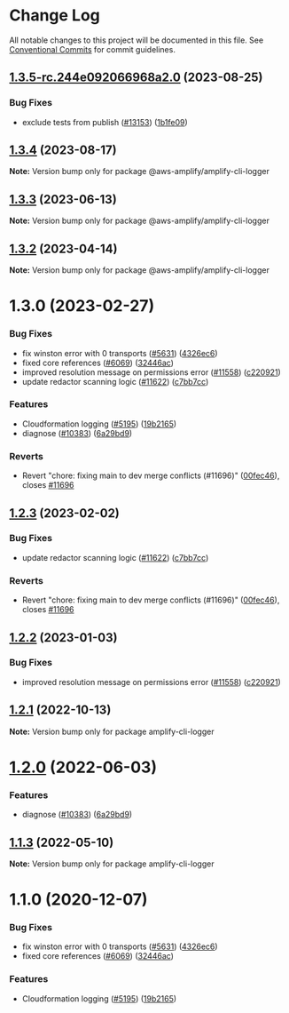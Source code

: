 # Change Log

All notable changes to this project will be documented in this file.
See [Conventional Commits](https://conventionalcommits.org) for commit guidelines.

## [1.3.5-rc.244e092066968a2.0](https://github.com/aws-amplify/amplify-cli/compare/@aws-amplify/amplify-cli-logger@1.3.4...@aws-amplify/amplify-cli-logger@1.3.5-rc.244e092066968a2.0) (2023-08-25)


### Bug Fixes

* exclude tests from publish ([#13153](https://github.com/aws-amplify/amplify-cli/issues/13153)) ([1b1fe09](https://github.com/aws-amplify/amplify-cli/commit/1b1fe09a1c08be0262a1013f71354abd7160722a))





## [1.3.4](https://github.com/aws-amplify/amplify-cli/compare/@aws-amplify/amplify-cli-logger@1.3.3...@aws-amplify/amplify-cli-logger@1.3.4) (2023-08-17)

**Note:** Version bump only for package @aws-amplify/amplify-cli-logger





## [1.3.3](https://github.com/aws-amplify/amplify-cli/compare/@aws-amplify/amplify-cli-logger@1.3.2...@aws-amplify/amplify-cli-logger@1.3.3) (2023-06-13)

**Note:** Version bump only for package @aws-amplify/amplify-cli-logger





## [1.3.2](https://github.com/aws-amplify/amplify-cli/compare/@aws-amplify/amplify-cli-logger@1.3.0...@aws-amplify/amplify-cli-logger@1.3.2) (2023-04-14)

**Note:** Version bump only for package @aws-amplify/amplify-cli-logger





# 1.3.0 (2023-02-27)


### Bug Fixes

* fix winston error with 0 transports ([#5631](https://github.com/aws-amplify/amplify-cli/issues/5631)) ([4326ec6](https://github.com/aws-amplify/amplify-cli/commit/4326ec6cf2a62580cd2646241463d20d7b7fb062))
* fixed core references ([#6069](https://github.com/aws-amplify/amplify-cli/issues/6069)) ([32446ac](https://github.com/aws-amplify/amplify-cli/commit/32446ac77a5064bee928544861b8a70fba556d51))
* improved resolution message on permissions error ([#11558](https://github.com/aws-amplify/amplify-cli/issues/11558)) ([c220921](https://github.com/aws-amplify/amplify-cli/commit/c2209211cc76b1b65ac2b50391456c688f42d795))
* update redactor scanning logic ([#11622](https://github.com/aws-amplify/amplify-cli/issues/11622)) ([c7bb7cc](https://github.com/aws-amplify/amplify-cli/commit/c7bb7cca89662019b6d5dfd789d08945d64d2fb0))


### Features

* Cloudformation logging ([#5195](https://github.com/aws-amplify/amplify-cli/issues/5195)) ([19b2165](https://github.com/aws-amplify/amplify-cli/commit/19b21651375848c0858328952852201da47b17bb))
* diagnose ([#10383](https://github.com/aws-amplify/amplify-cli/issues/10383)) ([6a29bd9](https://github.com/aws-amplify/amplify-cli/commit/6a29bd99886172baf420a95a0d6a7987c9ebd6bd))


### Reverts

* Revert "chore: fixing main to dev merge conflicts (#11696)" ([00fec46](https://github.com/aws-amplify/amplify-cli/commit/00fec4608096390b5ae2563b5c69453cd48bfa45)), closes [#11696](https://github.com/aws-amplify/amplify-cli/issues/11696)





## [1.2.3](https://github.com/aws-amplify/amplify-cli/compare/amplify-cli-logger@1.2.2...amplify-cli-logger@1.2.3) (2023-02-02)


### Bug Fixes

* update redactor scanning logic ([#11622](https://github.com/aws-amplify/amplify-cli/issues/11622)) ([c7bb7cc](https://github.com/aws-amplify/amplify-cli/commit/c7bb7cca89662019b6d5dfd789d08945d64d2fb0))


### Reverts

* Revert "chore: fixing main to dev merge conflicts (#11696)" ([00fec46](https://github.com/aws-amplify/amplify-cli/commit/00fec4608096390b5ae2563b5c69453cd48bfa45)), closes [#11696](https://github.com/aws-amplify/amplify-cli/issues/11696)





## [1.2.2](https://github.com/aws-amplify/amplify-cli/compare/amplify-cli-logger@1.2.1...amplify-cli-logger@1.2.2) (2023-01-03)


### Bug Fixes

* improved resolution message on permissions error ([#11558](https://github.com/aws-amplify/amplify-cli/issues/11558)) ([c220921](https://github.com/aws-amplify/amplify-cli/commit/c2209211cc76b1b65ac2b50391456c688f42d795))





## [1.2.1](https://github.com/aws-amplify/amplify-cli/compare/amplify-cli-logger@1.2.0...amplify-cli-logger@1.2.1) (2022-10-13)

**Note:** Version bump only for package amplify-cli-logger





# [1.2.0](https://github.com/aws-amplify/amplify-cli/compare/amplify-cli-logger@1.1.3...amplify-cli-logger@1.2.0) (2022-06-03)


### Features

* diagnose ([#10383](https://github.com/aws-amplify/amplify-cli/issues/10383)) ([6a29bd9](https://github.com/aws-amplify/amplify-cli/commit/6a29bd99886172baf420a95a0d6a7987c9ebd6bd))





## [1.1.3](https://github.com/aws-amplify/amplify-cli/compare/amplify-cli-logger@1.1.0...amplify-cli-logger@1.1.3) (2022-05-10)

**Note:** Version bump only for package amplify-cli-logger





# 1.1.0 (2020-12-07)


### Bug Fixes

* fix winston error with 0 transports ([#5631](https://github.com/aws-amplify/amplify-cli/issues/5631)) ([4326ec6](https://github.com/aws-amplify/amplify-cli/commit/4326ec6cf2a62580cd2646241463d20d7b7fb062))
* fixed core references ([#6069](https://github.com/aws-amplify/amplify-cli/issues/6069)) ([32446ac](https://github.com/aws-amplify/amplify-cli/commit/32446ac77a5064bee928544861b8a70fba556d51))


### Features

* Cloudformation logging ([#5195](https://github.com/aws-amplify/amplify-cli/issues/5195)) ([19b2165](https://github.com/aws-amplify/amplify-cli/commit/19b21651375848c0858328952852201da47b17bb))
